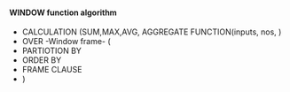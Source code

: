 #### WINDOW function algorithm
- CALCULATION (SUM,MAX,AVG, AGGREGATE FUNCTION(inputs, nos, )
- OVER -Window frame- (
- PARTIOTION BY
- ORDER BY
- FRAME CLAUSE
- )
